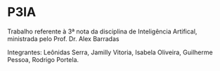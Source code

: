 # P3IA
Trabalho referente à 3ª nota da disciplina de Inteligência Artifical, ministrada pelo Prof. Dr. Alex Barradas

Integrantes:
Leônidas Serra,
Jamilly Vitoria,
Isabela Oliveira,
Guilherme Pessoa,
Rodrigo Portela.
